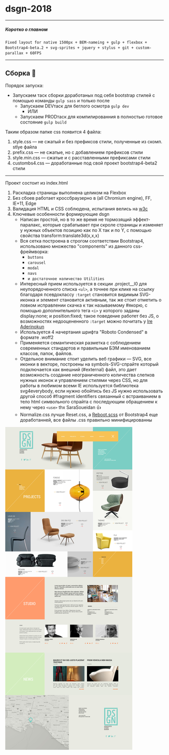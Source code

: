 # dsgn-2018

***
##### Коротко о главном
`Fixed layout for native 1500px + BEM-nameing + gulp + flexbox + Bootstrap4-beta.2 + svg-sprites + jquery + stylus + git + custom-parallax + 60FPS`
***

## Сборка :checkered_flag:

Порядок запуска:
+ Запускаем таск сборки доработаных под себя bootstrap стилей с помощью команды `gulp sass` и только после
	+ Запускаем DEVтаск для беглого осмотра `gulp dev`
		+ ИЛИ
	+ Запускаем PRODтаск для компилированния в полностью готовое состояние `gulp build`   

Таким образом папке css появится 4 файла:
1. style.css — не сжатый и без префиксов стили, полученные из скомп. stlye файла
2. prefix.css — не сжатые, но с добавлением префиксов стили 
3. style.min.css —  сжатые и с расставленными префиксами стили
4. custombs4.css — доработанные под свой проект bootstrap4-beta2 стили

---

Проект состоит из index.html

1. Раскладка страницы выполнена целиком на Flexbox
2. Без сбоев работает кроссбраузерно в (all Chromium engine), FF, IE+11, Edge
4. Валидация HTML и CSS соблюдена, испытания велись на [w3c](https://validator.w3.org/nu/ 'Перейти в этом окне')
5. Ключевые особенности формирующие dsgn
	* Написан простой, но в то же время не тормозящий эффект-паралакс, которые срабатывает при скроле страницы и изменяет у нужных объектов позицию как по X так и по Y, с помощью свойства transform:translate3d(x,x,x)
	* Вся сетка построена в строгом соответствии Bootstrap4, использовано множество "components" из данного css-фреймворка:  
		* `buttons`
		* `carousel`
		* `modal`
		* `navs`
		* `и достаточное количество Utilities`
	* Интересный прием используется в секции .project__l0 для неупорядоченного списка `<ul>`, а точнее при клике на ссылку благодаря псевдоклассу `:target` становится видимым SVG-иконка и элемент становится активным, так же стоит отметить о ловком исправлении скачка к так называемому #якорю, с помощью дополнительного тега `<i>` у которого заданы display:none; и position:fixed; такое поведение работет без JS, о возможностях недооцененного `:target` можно почитать у [Ire Aderinokun](https://bitsofco.de/the-target-trick/ 'The :target Trick') 
	* Используется 4 начертания шрифта "Roboto Condensed" в формате .woff2
	* Применяется семантическая разметка с соблюдением современных стандартов и правильным БЭМ именованием классов, папок, файлов.
	* Отдельное внимание стоит уделить веб графики — SVG, все иконки в векторе, построены на symbols-SVG-спрайте который подключается как внешний (#external) файл, это дает возможность создание неограниченного количества слепков нужных иконок и управлением стилями через CSS, но для работы в любимом всеми IE используется библиотека svg4everybody, если нужно обойтись без JS нужно использовать другой способ  #fragment identifiers связанный с встраиванием в тело html символьного спрайта с последующим обращением к нему через `<use>` thx SaraSoueidan :thumbsup:
	* Normalize.css лучше Reset.css, а <a href="https://getbootstrap.com/docs/4.0/content/reboot/">Reboot.scss</a> от Bootstrap4 еще доработанней, все файлы .css правильно минифицированны

![maket-image1](https://github.com/Oxenz/dsgn-2018/blob/master/img/0pre/index-desktop-dsgn-2018.jpg "Макет главной страницы index.html")

